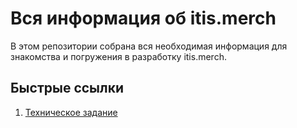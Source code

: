 # **Вся информация об itis.merch**
В этом репозитории собрана вся необходимая информация для знакомства и погружения в разработку itis.merch.

## **Быстрые ссылки**
1. [Техническое задание](tr/technical-requirements.md)